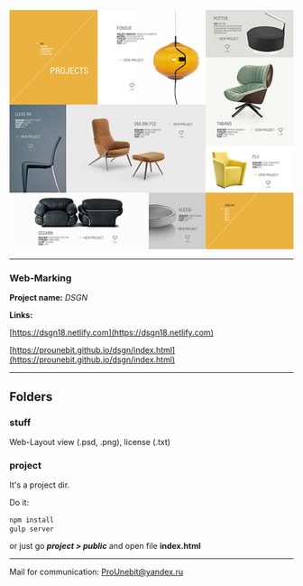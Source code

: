 ![Project Type](stuff/projects_collection.jpg)
- - -
### Web-Marking
**Project name:** *DSGN*

**Links:** 

[https://dsgn18.netlify.com](https://dsgn18.netlify.com)

[https://prounebit.github.io/dsgn/index.html](https://prounebit.github.io/dsgn/index.html)
- - -
## Folders
### stuff
Web-Layout view (.psd, .png), license (.txt)
### project
It's a project dir.

Do it:
```
npm install
gulp server
```
or just go _**project > public**_ and open file **index.html**
- - -
Mail for communication: <ProUnebit@yandex.ru>
